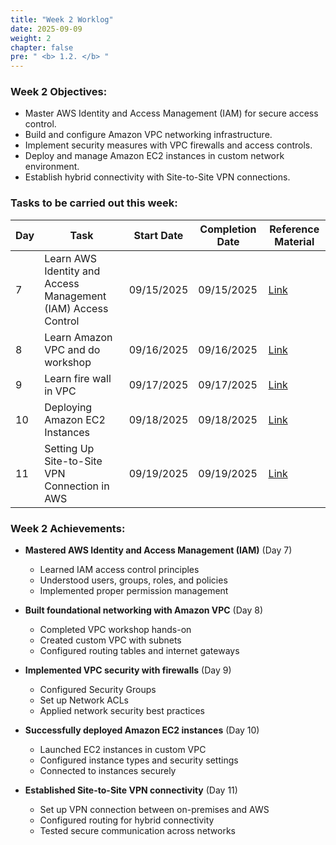 ```yaml
---
title: "Week 2 Worklog"
date: 2025-09-09
weight: 2
chapter: false
pre: " <b> 1.2. </b> "
---
```


### Week 2 Objectives:

- Master AWS Identity and Access Management (IAM) for secure access control.
- Build and configure Amazon VPC networking infrastructure.
- Implement security measures with VPC firewalls and access controls.
- Deploy and manage Amazon EC2 instances in custom network environment.
- Establish hybrid connectivity with Site-to-Site VPN connections.

### Tasks to be carried out this week:

| Day | Task                                                          | Start Date | Completion Date | Reference Material                              |
| --- | ------------------------------------------------------------- | ---------- | --------------- | ----------------------------------------------- |
| 7   | Learn AWS Identity and Access Management (IAM) Access Control | 09/15/2025 | 09/15/2025      | [Link](https://cloudjourney.awsstudygroup.com/) |
| 8   | Learn Amazon VPC and do workshop                              | 09/16/2025 | 09/16/2025      | [Link](https://cloudjourney.awsstudygroup.com/) |
| 9   | Learn fire wall in VPC                                        | 09/17/2025 | 09/17/2025      | [Link](https://cloudjourney.awsstudygroup.com/) |
| 10  | Deploying Amazon EC2 Instances                                | 09/18/2025 | 09/18/2025      | [Link](https://cloudjourney.awsstudygroup.com/) |
| 11  | Setting Up Site-to-Site VPN Connection in AWS                 | 09/19/2025 | 09/19/2025      | [Link](https://cloudjourney.awsstudygroup.com/) |

### Week 2 Achievements:

- **Mastered AWS Identity and Access Management (IAM)** (Day 7)
  - Learned IAM access control principles
  - Understood users, groups, roles, and policies
  - Implemented proper permission management

- **Built foundational networking with Amazon VPC** (Day 8)
  - Completed VPC workshop hands-on
  - Created custom VPC with subnets
  - Configured routing tables and internet gateways

- **Implemented VPC security with firewalls** (Day 9)
  - Configured Security Groups
  - Set up Network ACLs
  - Applied network security best practices

- **Successfully deployed Amazon EC2 instances** (Day 10)
  - Launched EC2 instances in custom VPC
  - Configured instance types and security settings
  - Connected to instances securely

- **Established Site-to-Site VPN connectivity** (Day 11)
  - Set up VPN connection between on-premises and AWS
  - Configured routing for hybrid connectivity
  - Tested secure communication across networks
